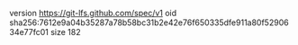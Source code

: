 version https://git-lfs.github.com/spec/v1
oid sha256:7612e9a04b35287a78b58bc31b2e42e76f650335dfe911a80f5290634e77fc01
size 182
